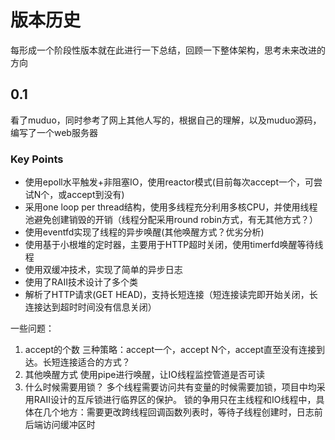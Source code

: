 # 版本历史
每形成一个阶段性版本就在此进行一下总结，回顾一下整体架构，思考未来改进的方向

## 0.1
看了muduo，同时参考了网上其他人写的，根据自己的理解，以及muduo源码，编写了一个web服务器
### Key Points
* 使用epoll水平触发+非阻塞IO，使用reactor模式(目前每次accept一个，可尝试N个，或accept到没有)
* 采用one loop per thread结构，使用多线程充分利用多核CPU，并使用线程池避免创建销毁的开销（线程分配采用round robin方式，有无其他方式？）
* 使用eventfd实现了线程的异步唤醒(其他唤醒方式？优劣分析)
* 使用基于小根堆的定时器，主要用于HTTP超时关闭，使用timerfd唤醒等待线程
* 使用双缓冲技术，实现了简单的异步日志
* 使用了RAII技术设计了多个类
* 解析了HTTP请求(GET HEAD)，支持长短连接（短连接读完即开始关闭，长连接达到超时时间没有信息关闭）

一些问题：
1. accept的个数
三种策略：accept一个，accept N个，accept直至没有连接到达。长短连接适合的方式？
2. 其他唤醒方式
使用pipe进行唤醒，让IO线程监控管道是否可读
3. 什么时候需要用锁？
多个线程需要访问共有变量的时候需要加锁，项目中均采用RAII设计的互斥锁进行临界区的保护。
锁的争用只在主线程和IO线程中，具体在几个地方：需要更改跨线程回调函数列表时，等待子线程创建时，日志前后端访问缓冲区时
